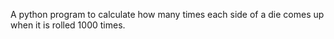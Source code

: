 
A python program to calculate how many times each side of a die comes up when it is rolled 1000 times.
